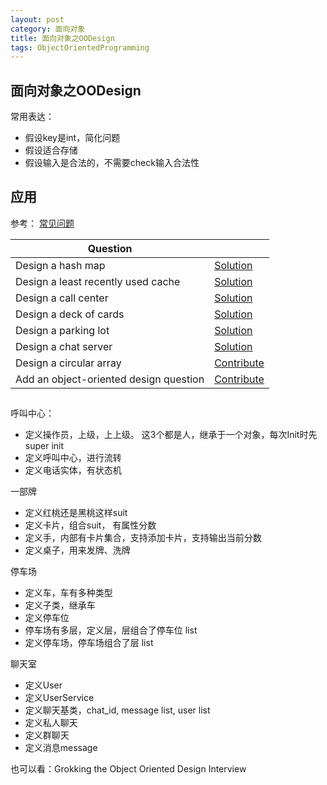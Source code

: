 ```yaml
---
layout: post
category: 面向对象
title: 面向对象之OODesign
tags: ObjectOrientedProgramming
---
```


## 面向对象之OODesign

常用表达：

- 假设key是int，简化问题
- 假设适合存储
- 假设输入是合法的，不需要check输入合法性



## 应用

参考： [常见问题](https://github.com/donnemartin/system-design-primer#object-oriented-design-interview-questions-with-solutions)



| Question                               |                                                              |
| -------------------------------------- | ------------------------------------------------------------ |
| Design a hash map                      | [Solution](https://github.com/donnemartin/system-design-primer/blob/master/solutions/object_oriented_design/hash_table/hash_map.ipynb) |
| Design a least recently used cache     | [Solution](https://github.com/donnemartin/system-design-primer/blob/master/solutions/object_oriented_design/lru_cache/lru_cache.ipynb) |
| Design a call center                   | [Solution](https://github.com/donnemartin/system-design-primer/blob/master/solutions/object_oriented_design/call_center/call_center.ipynb) |
| Design a deck of cards                 | [Solution](https://github.com/donnemartin/system-design-primer/blob/master/solutions/object_oriented_design/deck_of_cards/deck_of_cards.ipynb) |
| Design a parking lot                   | [Solution](https://github.com/donnemartin/system-design-primer/blob/master/solutions/object_oriented_design/parking_lot/parking_lot.ipynb) |
| Design a chat server                   | [Solution](https://github.com/donnemartin/system-design-primer/blob/master/solutions/object_oriented_design/online_chat/online_chat.ipynb) |
| Design a circular array                | [Contribute](https://github.com/donnemartin/system-design-primer#contributing) |
| Add an object-oriented design question | [Contribute](https://github.com/donnemartin/system-design-primer#contributing) |

## 

呼叫中心：

- 定义操作员，上级，上上级。 这3个都是人，继承于一个对象，每次Init时先super init
- 定义呼叫中心，进行流转
- 定义电话实体，有状态机



一部牌

- 定义红桃还是黑桃这样suit
- 定义卡片，组合suit， 有属性分数
- 定义手，内部有卡片集合，支持添加卡片，支持输出当前分数
- 定义桌子，用来发牌、洗牌



停车场

- 定义车，车有多种类型
- 定义子类，继承车
- 定义停车位
- 停车场有多层，定义层，层组合了停车位 list
- 定义停车场，停车场组合了层 list



聊天室

- 定义User
- 定义UserService
- 定义聊天基类，chat_id, message list, user list
- 定义私人聊天
- 定义群聊天
- 定义消息message

也可以看：Grokking the Object Oriented Design Interview
